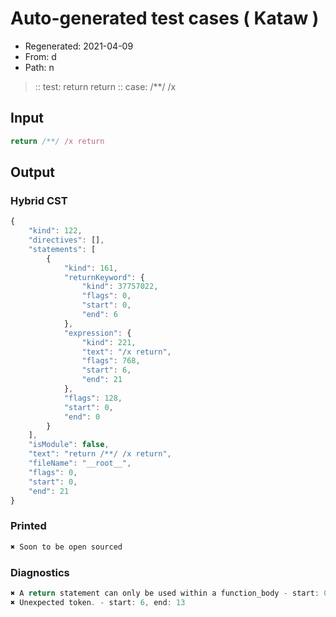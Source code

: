# Auto-generated test cases ( Kataw )
- Regenerated: 2021-04-09
- From: d
- Path: n
> :: test: return return
> :: case: /**/ /x
## Input

`````js
return /**/ /x return
`````

## Output

### Hybrid CST

```javascript
{
    "kind": 122,
    "directives": [],
    "statements": [
        {
            "kind": 161,
            "returnKeyword": {
                "kind": 37757022,
                "flags": 0,
                "start": 0,
                "end": 6
            },
            "expression": {
                "kind": 221,
                "text": "/x return",
                "flags": 768,
                "start": 6,
                "end": 21
            },
            "flags": 128,
            "start": 0,
            "end": 0
        }
    ],
    "isModule": false,
    "text": "return /**/ /x return",
    "fileName": "__root__",
    "flags": 0,
    "start": 0,
    "end": 21
}
```

### Printed

```javascript
✖ Soon to be open sourced
```

### Diagnostics

```javascript
✖ A return statement can only be used within a function_body - start: 0, end: 6
✖ Unexpected token. - start: 6, end: 13

```


